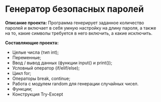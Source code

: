 # Генератор безопасных паролей
**Описание проекта:**
Программа генерирует заданное количество паролей и включает в себя умную настройку на длину пароля, а также на то, какие символы требуется в него включить, а какие исключить.

**Составляющие проекта:**
- Целые числа (тип int);
- Переменные;
- Ввод / вывод данных (функции input() и print());
- Условный оператор (if/elif/else);
- Цикл for;
- Операторы break, continue;
- Работа с модулем random для генерации случайных чисел.
- Функции;
- Конструкция Try-Except
